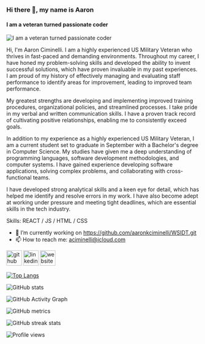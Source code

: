 ### Hi there 👋, my name is Aaron
#### I am a veteran turned passionate coder
![I am a veteran turned passionate coder](https://t3.ftcdn.net/jpg/06/26/45/72/240_F_626457242_Cv0KJ6LKjtkgZRgYmjr6ZIvdL3r8klHy.jpg)

Hi, I'm Aaron Ciminelli. I am a highly experienced US Military Veteran who thrives in fast-paced and demanding environments. Throughout my career, I have honed my problem-solving skills and developed the ability to invent successful solutions, which have proven invaluable in my past experiences. I am proud of my history of effectively managing and evaluating staff performance to identify areas for improvement, leading to improved team performance.

My greatest strengths are developing and implementing improved training procedures, organizational policies, and streamlined processes. I take pride in my verbal and written communication skills. I have a proven track record of cultivating positive relationships, enabling me to consistently exceed goals.

In addition to my experience as a highly experienced US Military Veteran, I am a current student set to graduate in September with a Bachelor's degree in Computer Science. My studies have given me a deep understanding of programming languages, software development methodologies, and computer systems. I have gained experience developing software applications, solving complex problems, and collaborating with cross-functional teams.

I have developed strong analytical skills and a keen eye for detail, which has helped me identify and resolve errors in my work. I have also become adept at working under pressure and meeting tight deadlines, which are essential skills in the tech industry.


Skills: REACT / JS / HTML / CSS

- 🔭 I’m currently working on https://github.com/aaronkciminelli/WSIDT.git 
- 📫 How to reach me: aciminelli@icloud.com 


[<img src='https://cdn.jsdelivr.net/npm/simple-icons@3.0.1/icons/github.svg' alt='github' height='40'>](https://github.com/aaronkciminelli)  [<img src='https://cdn.jsdelivr.net/npm/simple-icons@3.0.1/icons/linkedin.svg' alt='linkedin' height='40'>](https://www.linkedin.com/in/www.linkedin.com/in/aaron-ciminelli-92502a1b7/)  [<img src='https://cdn.jsdelivr.net/npm/simple-icons@3.0.1/icons/icloud.svg' alt='website' height='40'>](https://aaronciminelli.com/)  

[![Top Langs](https://github-readme-stats.vercel.app/api/top-langs/?username=aaronkciminelli)](https://github.com/anuraghazra/github-readme-stats)

![GitHub stats](https://github-readme-stats.vercel.app/api?username=aaronkciminelli&show_icons=true)  

![GitHub Activity Graph](https://activity-graph.herokuapp.com/graph?username=aaronkciminelli)  

![GitHub metrics](https://metrics.lecoq.io/aaronkciminelli)  

![GitHub streak stats](https://streak-stats.demolab.com/?user=aaronkciminelli)  

![Profile views](https://gpvc.arturio.dev/aaronkciminelli)  









